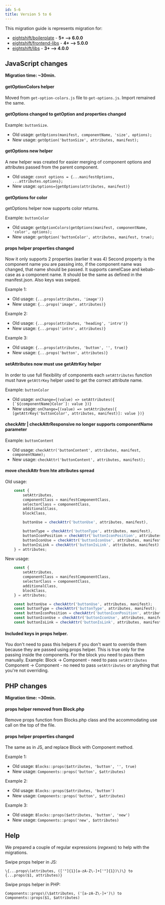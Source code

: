 ```yaml
---
id: 5-6
title: Version 5 to 6
---
```


This migration guide is represents migration for:

- [eightshift/boilerplate](https://github.com/infinum/eightshift-boilerplate/releases/tag/6.0.0) - **5+ --> 6.0.0**
- [eightshift/frontend-libs](https://github.com/infinum/eightshift-frontend-libs/releases/tag/5.0.0) - **4+ --> 5.0.0**
- [eightshift/libs](https://github.com/infinum/eightshift-libs/releases/tag/4.0.0) - **3+ --> 4.0.0**

## JavaScript changes

**Migration time: ~30min.**

#### getOptionColors helper

Moved from `get-option-colors.js` file to `get-options.js`. Import remained the same.

#### getOptions changed to getOption and properties changed

Example: `buttonSize`.

- Old usage: `getOptions(manifest, componentName, 'size', options);`
- New usage: `getOption('buttonSize', attributes, manifest);`

#### getOptions new helper
A new helper was created for easier merging of component options and attributes passed from the parent component.

- Old usage: `const options = {...manifestOptions, ...attributes.options};`
- New usage: `options={getOptions(attributes, manifest)}`

#### getOptions for color
getOptions helper now supports color returns.

Example: `buttonColor`

- Old usage: `getOptionColors(getOptions(manifest, componentName, 'color', options);`
- New usage: `getOption('buttonColor', attributes, manifest, true);`

#### props helper properties changed
Now it only supports 2 properties (earlier it was 4)
Second property is the component name you are passing into, if the component name was changed, that name should be passed. It supports camelCase and kebab-case as a component name. It should be the same as defined in the manifest.json.
Also keys was swiped.

Example 1:
- Old usage: `{...props(attributes, 'image')}`
- New usage: `{...props('image', attributes)}`

Example 2:
- Old usage: `{...props(attributes, 'heading', 'intro')}`
- New usage: `{...props('intro', attributes)}`

Example 3:
- Old usage: `{...props(attributes, 'button', '', true)}`
- New usage: `{...props('button', attributes)}`

#### setAttributes now must use getAttrKey helper
In order to use full flexibility of components each `setAttributes` function must have `getAttrKey` helper used to get the correct attribute name.

Example: `buttonColor`

- Old usage: ```onChange={(value) => setAttributes({ [`${componentName}Color`]: value })}```
- New usage: `onChange={(value) => setAttributes({ [getAttrKey('buttonColor', attributes, manifest)]: value })}`

#### checkAttr | checkAttrResponsive no longer supports componentName parameter

Example: `buttonContent`

- Old usage: `checkAttr('buttonContent', attributes, manifest, componentName);`
- New usage: `checkAttr('buttonContent', attributes, manifest);`

#### move checkAttr from hte attributes spread
Old usage:
```js
	const {
		setAttributes,
		componentClass = manifestComponentClass,
		selectorClass = componentClass,
		additionalClass,
		blockClass,

		buttonUse = checkAttr('buttonUse', attributes, manifest),

		buttonType = checkAttr('buttonType', attributes, manifest),
		buttonIconPosition = checkAttr('buttonIconPosition', attributes, manifest),
		buttonIconUse = checkAttr('buttonIconUse', attributes, manifest),
		buttonIsLink = checkAttr('buttonIsLink', attributes, manifest),
	} = attributes;
```

New usage:
```js
	const {
		setAttributes,
		componentClass = manifestComponentClass,
		selectorClass = componentClass,
		additionalClass,
		blockClass,
	} = attributes;

	const buttonUse = checkAttr('buttonUse', attributes, manifest);
	const buttonType = checkAttr('buttonType', attributes, manifest);
	const buttonIconPosition = checkAttr('buttonIconPosition', attributes, manifest);
	const buttonIconUse = checkAttr('buttonIconUse', attributes, manifest);
	const buttonIsLink = checkAttr('buttonIsLink', attributes, manifest);
```

#### Included keys in props helper.
You don't need to pass this helpers if you don't want to override them because they are passed using props helper. 
This is true only for the passing inside the components. For the block you need to pass them manually.
Example: 
Block → Component - need to pass `setAttributes`
Component → Component - no need to pass `setAttributes` or anything that you're not overriding.

## PHP changes

**Migration time: ~30min.**

#### props helper removed from Block.php
Remove props function from Blocks.php class and the accommodating use call on the top of the file.

#### props helper properties changed
The same as in JS, and replace Block with Component method.

Example 1:
- Old usage: `Blocks::props($attributes, 'button', '', true)`
- New usage: `Components::props('button', $attributes)`

Example 2:
- Old usage: `Blocks::props($attributes, 'button')`
- New usage: `Components::props('button', $attributes)`

Example 3:
- Old usage: `Blocks::props($attributes, 'button', 'new')`
- New usage: `Components::props('new', $attributes)`

## Help

We prepared a couple of regular expressions (_regexes_) to help with the migrations.

Swipe props helper in JS:
```
\{...props\(attributes, (['"]{1}[a-zA-Z\-]+['"]{1})\)\} to {...props($1, attributes)}
```

Swipe props helper in PHP:
```
Components::props\(\$attributes, ('[a-zA-Z\-]+')\) to Components::props($1, $attributes)
```
